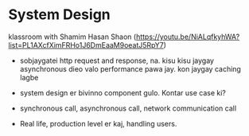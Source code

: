 # System Design

klassroom with Shamim Hasan Shaon (https://youtu.be/NiALqfkyhWA?list=PL1AXcfXimFRHo1J6DmEaaM9oeatJ5RpY7)

- sobjaygatei http request and response, na. kisu kisu jaygay asynchronous dieo valo performance pawa jay. kon jaygay caching lagbe

- system design er bivinno component gulo. Kontar use case ki?

- synchronous call, asynchronous call, network communication call

- Real life, production level er kaj, handling users.

